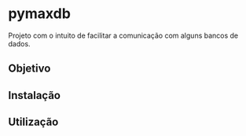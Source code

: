 # pymaxdb
Projeto com o intuito de facilitar a comunicação com alguns bancos de dados.

## Objetivo

## Instalação

## Utilização


